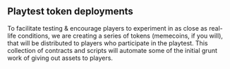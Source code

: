 ## Playtest token deployments

To facilitate testing & encourage players to experiment in as close as real-life conditions, we are creating a series of tokens (memecoins, if you will), that will be distributed to players who participate in the playtest.
This collection of contracts and scripts will automate some of the initial grunt work of giving out assets to players.
